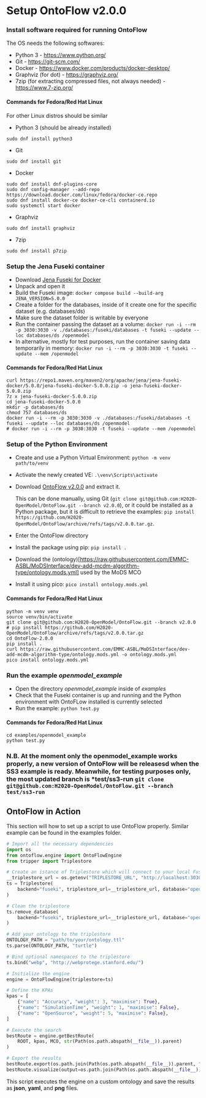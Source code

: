 # Setup OntoFlow v2.0.0

### Install software required for running OntoFlow
The OS needs the following softwares:
- Python 3 - https://www.python.org/
- Git - https://git-scm.com/
- Docker - https://www.docker.com/products/docker-desktop/
- Graphviz (for dot) - https://graphviz.org/
- 7zip (for extracting compressed files, not always needed) - https://www.7-zip.org/

#### Commands for Fedora/Red Hat Linux
For other Linux distros should be similar
- Python 3 (should be already installed)
```
sudo dnf install python3
```
- Git
```
sudo dnf install git
```
- Docker
```
sudo dnf install dnf-plugins-core
sudo dnf config-manager --add-repo https://download.docker.com/linux/fedora/docker-ce.repo
sudo dnf install docker-ce docker-ce-cli containerd.io
sudo systemctl start docker
```
- Graphviz
```
sudo dnf install graphviz
```
- 7zip
```
sudo dnf install p7zip
```

### Setup the Jena Fuseki container
- Download [Jena Fuseki for Docker](https://repo1.maven.org/maven2/org/apache/jena/jena-fuseki-docker/5.0.0/jena-fuseki-docker-5.0.0.zip)
- Unpack and open it
- Build the Fuseki image: `docker compose build --build-arg JENA_VERSION=5.0.0`
- Create a folder for the databases, inside of it create one for the specific dataset (e.g. databases/ds)
- Make sure the dataset folder is writable by everyone
- Run the container passing the dataset as a volume: `docker run -i --rm -p 3030:3030 -v ./databases:/fuseki/databases -t fuseki --update --loc databases/ds /openmodel`
- In alternative, mostly for test purposes, run the container saving data temporarily in memory: `docker run -i --rm -p 3030:3030 -t fuseki --update --mem /openmodel`
#### Commands for Fedora/Red Hat Linux
```
curl https://repo1.maven.org/maven2/org/apache/jena/jena-fuseki-docker/5.0.0/jena-fuseki-docker-5.0.0.zip -o jena-fuseki-docker-5.0.0.zip
7z x jena-fuseki-docker-5.0.0.zip
cd jena-fuseki-docker-5.0.0
mkdir -p databases/ds
chmod 757 databases/ds
docker run -i --rm -p 3030:3030 -v ./databases:/fuseki/databases -t fuseki --update --loc databases/ds /openmodel
# docker run -i --rm -p 3030:3030 -t fuseki --update --mem /openmodel
```

### Setup of the Python Environment
- Create and use a Python Virtual Environment: `python -m venv path/to/venv`
- Activate the newly created VE: `.\venv\Scripts\activate`
- Download [OntoFlow v2.0.0](https://github.com/H2020-OpenModel/OntoFlow/tree/v2.0.0) and extract it. 

  This can be done manually, using Git (`git clone git@github.com:H2020-OpenModel/OntoFlow.git --branch v2.0.0`), or it could be installed as a Python package, but it is difficult to retrieve the examples: `pip install https://github.com/H2020-OpenModel/OntoFlow/archive/refs/tags/v2.0.0.tar.gz`.
- Enter the OntoFlow directory
- Install the package using pip: `pip install .`
- Download the (ontology)[https://raw.githubusercontent.com/EMMC-ASBL/MoDSInterface/dev-add-mcdm-algorithm-type/ontology.mods.yml] used by the MoDS MCO
- Install it using pico: `pico install ontology.mods.yml`

#### Commands for Fedora/Red Hat Linux
```
python -m venv venv
source venv/bin/activate
git clone git@github.com:H2020-OpenModel/OntoFlow.git --branch v2.0.0
# pip install https://github.com/H2020-OpenModel/OntoFlow/archive/refs/tags/v2.0.0.tar.gz
cd OntoFlow-2.0.0
pip install .
curl https://raw.githubusercontent.com/EMMC-ASBL/MoDSInterface/dev-add-mcdm-algorithm-type/ontology.mods.yml -o ontology.mods.yml
pico install ontology.mods.yml
```

### Run the example *openmodel_example*
- Open the directory *openmodel_example* inside of *examples*
- Check that the Fuseki container is up and running and the Python environment with OntoFLow installed is currently selected
- Run the example: `python test.py`

#### Commands for Fedora/Red Hat Linux
```
cd examples/openmodel_example
python test.py
```

### N.B. At the moment only the openmodel_example works properly, a new version of OntoFlow will be releasesd when the SS3 example is ready. Meanwhile, for testing purposes only, the most updated branch is *test/ss3-run `git clone git@github.com:H2020-OpenModel/OntoFlow.git --branch test/ss3-run`


## OntoFlow in Action
This section will how to set up a script to use OntoFlow properly. Similar example can be found in the examples folder.

```python
# Import all the necessary dependencies
import os
from ontoflow.engine import OntoFlowEngine
from tripper import Triplestore

# Create an istance of Triplestore which will connect to your local Fuseki instance
__triplestore_url = os.getenv("TRIPLESTORE_URL", "http://localhost:3030")
ts = Triplestore(
    backend="fuseki", triplestore_url=__triplestore_url, database="openmodel"
)

# Clean the triplestore
ts.remove_database(
    backend="fuseki", triplestore_url=__triplestore_url, database="openmodel"
)

# Add your ontology to the triplestore
ONTOLOGY_PATH = "path/to/your/ontology.ttl"
ts.parse(ONTOLOGY_PATH, "turtle")

# Bind optional namespaces to the triplestore
ts.bind("webp", "http://webprotege.stanford.edu/")

# Initialize the engine
engine = OntoFlowEngine(triplestore=ts)

# Define the KPAs
kpas = [
    {"name": "Accuracy", "weight": 3, "maximise": True},
    {"name": "SimulationTime", "weight": 1, "maximise": False},
    {"name": "OpenSource", "weight": 5, "maximise": False},
]

# Execute the search
bestRoute = engine.getBestRoute(
    ROOT, kpas, MCO, str(Path(os.path.abspath(__file__)).parent)
)

# Export the results
bestRoute.export(os.path.join(Path(os.path.abspath(__file__)).parent, "best"))
bestRoute.visualize(output=os.path.join(Path(os.path.abspath(__file__)).parent, "best"))
```

This script executes the engine on a custom ontology and save the results as **json**, **yaml**, and **png** files.